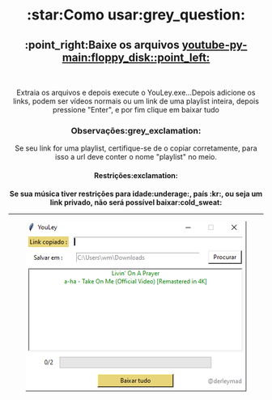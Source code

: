 
<h1 align="center">:star:Como usar:grey_question:</h1>
 
<h2 align="center">:point_right:Baixe os arquivos <a href="https://github.com/derleymad/youtube-py/releases/tag/v1.2.0.zip">youtube-py-main:floppy_disk::point_left:</a></h2>
<br>
<p align="center">Extraia os arquivos e depois execute o YouLey.exe...Depois adicione os links, podem ser vídeos normais ou um link de uma playlist inteira, depois pressione "Enter", e por fim clique em baixar tudo</p>
<h3 align="center">Observações:grey_exclamation:</h3>
<p align="center">Se seu link for uma playlist, certifique-se de o copiar corretamente, para isso a url deve conter o nome "playlist" no meio.</p>
<h4 align="center">Restrições:exclamation:<h4>
 <p align="center">Se sua música tiver restrições para idade:underage:, país :kr:, ou seja um link privado, não será possível baixar:cold_sweat:</p>
<hr>
<div align="center">
  <img src="assets/images/demo.PNG">
</div>
